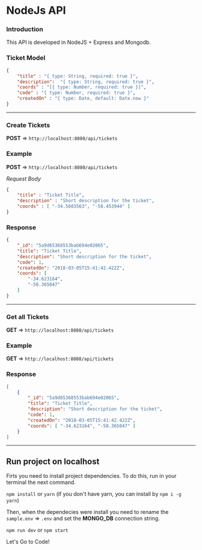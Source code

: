# NodeJs API

### Introduction

This API is developed in NodeJS + Express and Mongodb.
### Ticket Model

```json
{
    "title" : "{ type: String, required: true }",
    "description":  "{ type: String, required: true }",
    "coords" : "[{ type: Number, required: true }]",
    "code" : "{ type: Number, required: true }",
    "createdOn" : "{ type: Date, default: Date.now }"
}
```

----

### Create Tickets

**POST** => `http://localhost:8080/api/tickets`

### Example

**POST** => `http://localhost:8080/api/tickets`

*Request Body*

```json
{
    "title" : "Ticket Title",
    "description" : "Short description for the ticket",
    "coords" : [ "-34.5603563", "-58.453944" ]
}
```
### Response
```json
{
    "_id": "5a9d65368553bab694e02065",
    "title": "Ticket Title",
    "description": "Short description for the ticket",
    "code": 1,
    "createdOn": "2018-03-05T15:41:42.422Z",
    "coords": [
        "-34.623164",
        "-58.365047"
    ]
}
```
----

### Get all Tickets

**GET** => `http://localhost:8080/api/tickets`

### Example

**GET** => `http://localhost:8080/api/tickets`
### Response

```json
[
    {
        "_id": "5a9d65368553bab694e02065",
        "title": "Ticket Title",
        "description": "Short description for the ticket",
        "code": 1,
        "createdOn": "2018-03-05T15:41:42.422Z",
        "coords": [ "-34.623164", "-58.365047" ]
    }
]
```

----



## Run project on localhost

Firts you need to install project dependencies. To do this, run in your terminal the next command. 

```npm install``` or ```yarn```  (if you don't have yarn, you can install by ```npm i -g yarn```)

Then, when the dependecies were install you need to rename the `sample.env`  => `.env` and set the **MONGO_DB** connection string.

`npm run dev` or `npm start`

Let's Go to Code!



